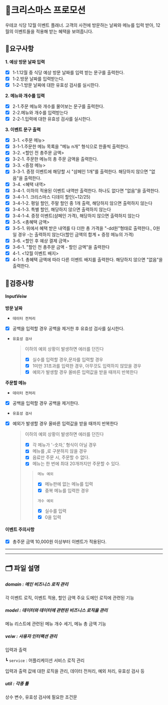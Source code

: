 # 🎅크리스마스 프로모션

우테코 식당 12월 이벤트 플래너.
고객의 사전에 방문하는 날짜와 메뉴를 입력 받아, 12월의 이벤트들을 적용해 받는 혜택을 보여줍니다.

## 🚩요구사항

**1. 예상 방문 날짜 입력**

- [x] 1-1.12월 중 식당 예상 방문 날짜를 입력 받는 문구를 출력한다.
- [x] 1-2.방문 날짜를 입력받는다.
- [x] 1-2-1.방문 날짜에 대한 유효성 검사를 실시한다.

**2. 메뉴와 개수를 입력**

- [x] 2-1.주문 메뉴와 개수를 물어보는 문구를 출력한다.
- [x] 2-2.메뉴와 개수를 입력받는다
- [x] 2-2-1.입력에 대한 유효성 검사를 실시한다.

**3. 이벤트 문구 출력**

- [x] 3-1. <주문 메뉴>
- [x] 3-1-1.주문한 메뉴 목록을 "메뉴 n개" 형식으로 한줄씩 출력한다.
- [x] 3-2. <할인 전 총주문 금액>
- [x] 3-2-1. 주문한 메뉴의 총 주문 금액을 출력한다.
- [x] 3-3. <증정 메뉴>
- [x] 3-3-1. 증정 이벤트에 해당할 시 "샴페인 1개"를 출력한다. 해당하지 않으면 "없음"을 출력한다.
- [x] 3-4. <혜택 내역>
- [x] 3-4-1. 이하의 적용된 이벤트 내역만 출력한다. 하나도 없다면 "없음"을 출력한다.
- [x] 3-4-1-1. 크리스마스 디데이 할인(~12/25)
- [x] 3-4-1-2. 평일 할인, 주말 할인 중 1개 출력, 해당하지 않으면 출력하지 않는다
- [x] 3-4-1-3. 특별 할인, 해당하지 않으면 출력하지 않는다
- [x] 3-4-1-4. 증정 이벤트(샴페인 가격), 해당하지 않으면 출력하지 않는다
- [x] 3-5. <총혜택 금액>
- [x] 3-5-1. 위에서 혜택 받은 내역를 다 더한 총 가격을 "-dd원"형태로 출력한다., 0원일 경우 -는 출력하지 않는다(할인 금액의 합계 + 증정 메뉴의 가격)
- [x] 3-6. <할인 후 예상 결제 금액>
- [x] 3-6-1. "할인 전 총주문 금액 - 할인 금액"을 출력한다
- [x] 4-1. <12월 이벤트 배지>
- [x] 4-1-1. 총혜택 금액에 따라 다른 이벤트 배지를 출력한다. 해당하지 않으면 "없음"을 출력한다.

## 📝검증사항

#### InputVeiw

**방문 날짜**

- `데이터 전처리`
- [x] 공백을 입력할 경우 공백을 제거한 후 유효성 검사를 실시한다.

- `유효성 검사`

  > 이하의 예외 상황이 발생하면 에러를 던진다
  >
  > - [x] 실수를 입력할 경우,문자를 입력할 경우
  > - [x] 1미만 31초과를 입력한 경우, 아무것도 입력하지 않았을 경우
  > - [x] 예외가 발생할 경우 올바른 입력값을 받을 때까지 반복한다

**주문할 메뉴**

- `데이터 전처리`

- [x] 공백을 입력할 경우 공백을 제거한다.

- `유효성 검사`

- [x] 예외가 발생할 경우 올바른 입력값을 받을 때까지 반복한다

  > 이하의 예외 상황이 발생하면 에러를 던진다
  >
  > - [x] 각 메뉴가 '-숫자,' 형식이 아닐 경우
  > - [x] 메뉴를 ,로 구분하지 않을 경우
  > - [x] 음료만 주문 시, 주문할 수 없다.
  > - [x] 메뉴는 한 번에 최대 20개까지만 주문할 수 있다.
  >
  > > `메뉴 예외`
  > >
  > > - [x] 메뉴판에 없는 메뉴를 입력
  > > - [x] 중복 메뉴를 입력한 경우
  > >
  > > `개수 예외`
  > >
  > > - [x] 실수를 입력
  > > - [x] 0을 입력

#### 이벤트 주의사항

- [x] 총주문 금액 10,000원 이상부터 이벤트가 적용된다.

---

---

## 🗂️ 파일 설명

##### domain : 메인 비즈니스 로직 관리

각 이벤트 로직, 이벤트 적용, 할인 금액 주요 도메인 로직에 관련된 기능

##### model : 데이터와 데이터에 관련된 비즈니스 로직을 관리

메뉴 리스트에 관련된 메뉴 개수 세기, 메뉴 총 금액 기능

##### veiw : 사용자 인터랙션 관리

입력과 출력

┗ `service` : 어플리케이션 서비스 로직 관리

입력과 출력 값에 대한 로직을 관리, 데이터 전처리, 예외 처리, 유효성 검사 등

##### util : 각종 툴

상수 변수, 유효성 검사에 필요한 조건문
